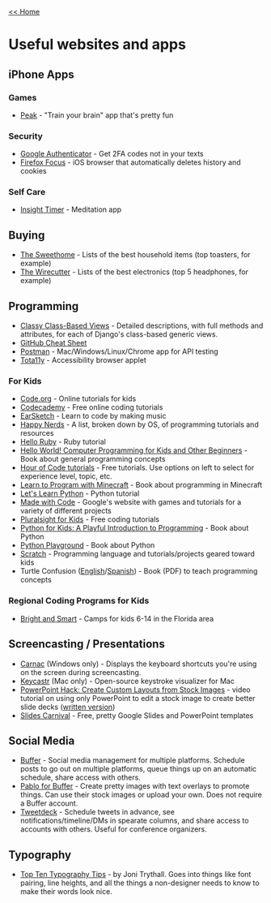 [<< Home](../README.md)

# Useful websites and apps

## iPhone Apps
### Games
- [Peak](https://itunes.apple.com/us/app/peak-brain-training/id806223188?mt=8) - "Train your brain" app that's pretty fun

### Security
- [Google Authenticator](https://itunes.apple.com/us/app/google-authenticator/id388497605?mt=8) - Get 2FA codes not in your texts
- [Firefox Focus](https://itunes.apple.com/app/id1055677337?mt=8) - iOS browser that automatically deletes history and cookies

### Self Care
- [Insight Timer](https://insighttimer.com/) - Meditation app

## Buying
- [The Sweethome](http://thesweethome.com/) - Lists of the best household items (top toasters, for example)
- [The Wirecutter](http://thewirecutter.com/) - Lists of the best electronics (top 5 headphones, for example)

## Programming
- [Classy Class-Based Views](http://ccbv.co.uk/) - Detailed descriptions, with full methods and attributes, for each of Django's class-based generic views.
- [GitHub Cheat Sheet](https://education.github.com/git-cheat-sheet-education.pdf)
- [Postman](https://www.getpostman.com/) - Mac/Windows/Linux/Chrome app for API testing 
- [Tota11y](https://khan.github.io/tota11y/) - Accessibility browser applet

### For Kids 
- [Code.org](https://studio.code.org/) - Online tutorials for kids 
- [Codecademy](https://www.codecademy.com/) - Free online coding tutorials 
- [EarSketch](https://earsketch.gatech.edu/landing/#/) - Learn to code by making music 
- [Happy Nerds](https://t.co/zznusBfgKL) - A list, broken down by OS, of programming tutorials and resources 
- [Hello Ruby](https://t.co/E4THWyCenV) - Ruby tutorial 
- [Hello World! Computer Programming for Kids and Other Beginners](https://www.manning.com/books/hello-world-second-edition) - Book about general programming concepts 
- [Hour of Code tutorials](https://hourofcode.com/us/learn) - Free tutorials. Use options on left to select for experience level, topic, etc.  
- [Learn to Program with Minecraft](https://www.nostarch.com/programwithminecraft) - Book about programming in Minecraft 
- [Let's Learn Python](https://t.co/eDiGNBzqI4) - Python tutorial 
- [Made with Code](https://www.madewithcode.com/) - Google's website with games and tutorials for a variety of different projects
- [Pluralsight for Kids](https://www.pluralsight.com/kids-courses) - Free coding tutorials
- [Python for Kids: A Playful Introduction to Programming](https://www.nostarch.com/pythonforkids) - Book about Python
- [Python Playground](https://www.nostarch.com/pythonplayground) - Book about Python 
- [Scratch](https://scratch.mit.edu/) - Programming language and tutorials/projects geared toward kids
- Turtle Confusion ([English](https://t.co/tY8YdcUwzW)/[Spanish](https://t.co/Hi40oqUdQ5)) - Book (PDF) to teach programming concepts 

### Regional Coding Programs for Kids 
- [Bright and Smart](https://www.brightandsmart.com/) - Camps for kids 6-14 in the Florida area

## Screencasting / Presentations 
- [Carnac](http://carnackeys.com/) (Windows only) - Displays the keyboard shortcuts you're using on the screen during screencasting.
- [Keycastr](https://github.com/sdeken/keycastr) (Mac only) - Open-source keystroke visualizer for Mac
- [PowerPoint Hack: Create Custom Layouts from Stock Images](https://www.youtube.com/watch?v=8qq_sfYr7D0&feature=youtu.be) - video tutorial on using only PowerPoint to edit a stock image to create better slide decks ([written version](http://blogs.articulate.com/rapid-elearning/heres-a-simple-powerpoint-hack-to-help-with-course-design/))
- [Slides Carnival](http://www.slidescarnival.com/) - Free, pretty Google Slides and PowerPoint templates 

## Social Media
- [Buffer](https://buffer.com/) - Social media management for multiple platforms. Schedule posts to go out on multiple platforms, queue things up on an automatic schedule, share access with others. 
- [Pablo for Buffer](pablo.buffer.com/) - Create pretty images with text overlays to promote things. Can use their stock images or upload your own. Does not require a Buffer account. 
- [Tweetdeck](https://tweetdeck.twitter.com/) - Schedule tweets in advance, see notifications/timeline/DMs in spearate columns, and share access to accounts with others. Useful for conference organizers. 

## Typography
- [Top Ten Typography Tips](http://www.toptentypography.tips/) - by Joni Trythall. Goes into things like font pairing, line heights, and all the things a non-designer needs to know to make their words look nice. 
